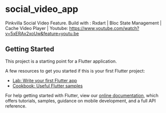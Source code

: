 # social_video_app

Pinkvilla Social Video Feature.
Build with :
Rxdart | Bloc State Management | Cache Video Player | 
Youtube: https://www.youtube.com/watch?v=5xERAx2xoUw&feature=youtu.be

## Getting Started

This project is a starting point for a Flutter application.

A few resources to get you started if this is your first Flutter project:

- [Lab: Write your first Flutter app](https://flutter.dev/docs/get-started/codelab)
- [Cookbook: Useful Flutter samples](https://flutter.dev/docs/cookbook)

For help getting started with Flutter, view our
[online documentation](https://flutter.dev/docs), which offers tutorials,
samples, guidance on mobile development, and a full API reference.
